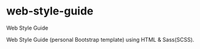 # web-style-guide
 Web Style Guide
<p>Web Style Guide (personal Bootstrap template) using HTML & Sass(SCSS).</p>
